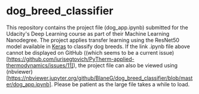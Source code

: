 # dog_breed_classifier

This repository contains the project file (dog_app.ipynb) submitted for the Udacity's Deep Learning course as part of their Machine Learning Nanodegree.  The project applies transfer learning using the ResNet50 model available in [Keras](https://keras.io/applications/#resnet50) to classify dog breeds. If the link .ipynb file above cannot be displayed on GitHub ((which seems to be a current issue)[https://github.com/iurisegtovich/PyTherm-applied-thermodynamics/issues/11]), the project file can also be viewed using (nbviewer)[https://nbviewer.jupyter.org/github/BlaneG/dog_breed_classifier/blob/master/dog_app.ipynb].  Please be patient as the large file takes a while to load.
